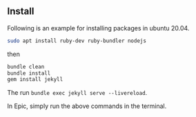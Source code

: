 ## Install
Following is an example for installing packages in ubuntu 20.04.
```bash
sudo apt install ruby-dev ruby-bundler nodejs
```

then

```bash
bundle clean
bundle install
gem install jekyll
```
The run `bundle exec jekyll serve --livereload`.


In Epic, simply run the above commands in the terminal.
